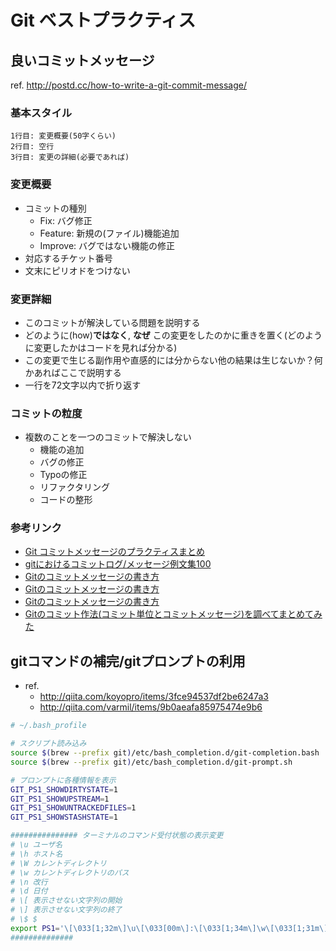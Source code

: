 Git ベストプラクティス
==

良いコミットメッセージ
--
ref. <http://postd.cc/how-to-write-a-git-commit-message/>

### 基本スタイル
```
1行目: 変更概要(50字くらい)
2行目: 空行
3行目: 変更の詳細(必要であれば)
```

### 変更概要
+ コミットの種別
  + Fix: バグ修正
  + Feature: 新規の(ファイル)機能追加
  + Improve: バグではない機能の修正
+ 対応するチケット番号
+ 文末にピリオドをつけない

### 変更詳細
+ このコミットが解決している問題を説明する
+ どのように(how)**ではなく**, **なぜ** この変更をしたのかに重きを置く(どのように変更したかはコードを見れば分かる)
+ この変更で生じる副作用や直感的には分からない他の結果は生じないか？何かあればここで説明する
+ 一行を72文字以内で折り返す

### コミットの粒度
+ 複数のことを一つのコミットで解決しない
  + 機能の追加
  + バグの修正
  + Typoの修正
  + リファクタリング
  + コードの整形

### 参考リンク
+ [Git コミットメッセージのプラクティスまとめ](http://morizyun.github.io/blog/git-commit-log-format/)
+ [gitにおけるコミットログ/メッセージ例文集100](http://anond.hatelabo.jp/20160725092419)
+ [Gitのコミットメッセージの書き方](http://blog.toshimaru.net/git-29764/)
+ [Gitのコミットメッセージの書き方](http://postd.cc/how-to-write-a-git-commit-message/)
+ [Gitのコミットメッセージの書き方](http://qiita.com/itosho/items/9565c6ad2ffc24c09364)
+ [Gitのコミット作法(コミット単位とコミットメッセージ)を調べてまとめてみた](http://d.hatena.ne.jp/shouh/20151202/1449059707)


gitコマンドの補完/gitプロンプトの利用
--
+ ref.
  + <http://qiita.com/koyopro/items/3fce94537df2be6247a3>
  + <http://qiita.com/varmil/items/9b0aeafa85975474e9b6>

```bash
# ~/.bash_profile

# スクリプト読み込み
source $(brew --prefix git)/etc/bash_completion.d/git-completion.bash
source $(brew --prefix git)/etc/bash_completion.d/git-prompt.sh

# プロンプトに各種情報を表示
GIT_PS1_SHOWDIRTYSTATE=1
GIT_PS1_SHOWUPSTREAM=1
GIT_PS1_SHOWUNTRACKEDFILES=1
GIT_PS1_SHOWSTASHSTATE=1

############### ターミナルのコマンド受付状態の表示変更
# \u ユーザ名
# \h ホスト名
# \W カレントディレクトリ
# \w カレントディレクトリのパス
# \n 改行
# \d 日付
# \[ 表示させない文字列の開始
# \] 表示させない文字列の終了
# \$ $
export PS1='\[\033[1;32m\]\u\[\033[00m\]:\[\033[1;34m\]\w\[\033[1;31m\]$(__git_ps1)\[\033[00m\] \$ '
##############
```
